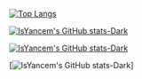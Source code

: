 [![Top Langs](https://github-readme-stats.vercel.app/api/top-langs/?username=IsYancem&langs_count=8)](https://github.com/anuraghazra/github-readme-stats)

[![IsYancem's GitHub stats-Dark](https://github-readme-stats.vercel.app/api?username=IsYancem&show_icons=true&theme=dark#gh-dark-mode-only)](https://github.com/anuraghazra/github-readme-stats#gh-dark-mode-only)

[![IsYancem's GitHub stats-Dark](https://github-readme-stats.vercel.app/api?username=IsYancem&show_icons=true&theme=radical#gh-dark-mode-only)](https://github.com/anuraghazra/github-readme-stats#gh-dark-mode-only)

[![IsYancem's GitHub stats-Dark](https://github-readme-stats.vercel.app/api?username=IsYancem&show_icons=true&theme=merko)]
